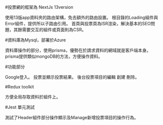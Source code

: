 #投票網的框架為 NextJs 13version

使用13版app資料夾的路由架構，免去額外的路由設置。
根目錄的Loading組件與Error組件，提供所以子路由引用。
首頁與投票頁為ISR渲染，解決基本的SEO問題，其餘需要交互的組件或頁面則為CSR。

#資料庫為Mysql，部署於Azure

資料庫操作的部分，使用prisma，優勢在於請求資料的網域就是客戶端本身。
prisma提供類似mongoDB的方法，方便操作資料。

#功能部分

Google登入。
投票並顯示投票結果。
後台投票項目的編輯 創建 刪除。

#Redux toolkit

方便全局存取資料於組件上。

#Jest 單元測試

測試了Header組件部分操作顯示及Manage新增投票項目的操作行為。


